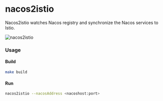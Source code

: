 # nacos2istio

Nacos2istio watches Nacos registry and synchronize the Nacos services to Istio.

![ nacos2istio ](doc/nacos2istio.png)
### Usage
#### Build

```bash
make build
```

#### Run

```bash
nacos2istio --nacosAddress <nacoshost:port>
```
